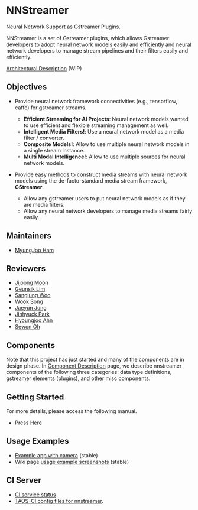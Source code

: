 # NNStreamer

Neural Network Support as Gstreamer Plugins.

NNStreamer is a set of Gstreamer plugins, which allows
Gstreamer developers to adopt neural network models easily and efficiently and
neural network developers to manage stream pipelines and their filters easily and efficiently.

[Architectural Description](https://github.com/nnsuite/nnstreamer/wiki/Architectural-Description) (WIP)

## Objectives

- Provide neural network framework connectivities (e.g., tensorflow, caffe) for gstreamer streams.
  - **Efficient Streaming for AI Projects**: Neural network models wanted to use efficient and flexible streaming management as well.
  - **Intelligent Media Filters!**: Use a neural network model as a media filter / converter.
  - **Composite Models!**: Allow to use multiple neural network models in a single stream instance.
  - **Multi Modal Intelligence!**: Allow to use multiple sources for neural network models.

- Provide easy methods to construct media streams with neural network models using the de-facto-standard media stream framework, **GStreamer**.
  - Allow any gstreamer users to put neural network models as if they are media filters.
  - Allow any neural network developers to manage media streams fairly easily.

## Maintainers
* [MyungJoo Ham](https://github.com/myungjoo/)

## Reviewers
* [Jijoong Moon](https://github.com/jijoongmoon)
* [Geunsik Lim](https://github.com/leemgs)
* [Sangjung Woo](https://github.com/again4you)
* [Wook Song](https://github.com/wooksong)
* [Jaeyun Jung](https://github.com/jaeyun-jung)
* [Jinhyuck Park](https://github.com/jinhyuck-park)
* [Hyoungjoo Ahn](https://github.com/helloahn)
* [Sewon Oh](https://github.com/ohsewon)

## Components

Note that this project has just started and many of the components are in design phase.
In [Component Description](Documentation/component-description.md) page, we describe nnstreamer components of the following three categories: data type definitions, gstreamer elements (plugins), and other misc components.

## Getting Started
For more details, please access the following manual.
* Press [Here](Documentation/getting-started.md)

## Usage Examples
- [Example app with camera](nnstreamer_example/example_cam) (stable)
- Wiki page [usage example screenshots](https://github.com/nnsuite/nnstreamer/wiki/usage-examples-screenshots) (stable)

## CI Server

- [CI service status](http://nnsuite.mooo.com/)
- [TAOS-CI config files for nnstreamer](Documentation/ci-config).
